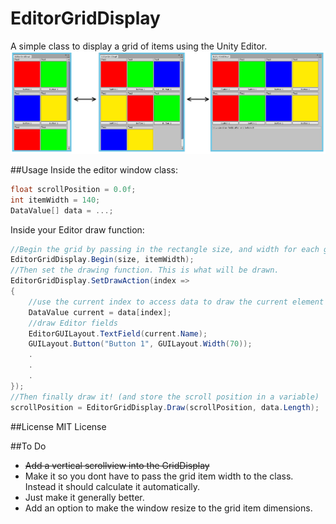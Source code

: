 # EditorGridDisplay
A simple class to display a grid of items using the Unity Editor.
![alt text](https://github.com/Matt3088/EditorGridDisplay/blob/master/Show.png "Example usage")

##Usage
Inside the editor window class:
```c#
float scrollPosition = 0.0f;
int itemWidth = 140;
DataValue[] data = ...;
```

Inside your Editor draw function:

```c#
//Begin the grid by passing in the rectangle size, and width for each grid item
EditorGridDisplay.Begin(size, itemWidth);
//Then set the drawing function. This is what will be drawn.
EditorGridDisplay.SetDrawAction(index =>
{
    //use the current index to access data to draw the current element
    DataValue current = data[index];
    //draw Editor fields
    EditorGUILayout.TextField(current.Name);
    GUILayout.Button("Button 1", GUILayout.Width(70));
    .
    .
    .
});
//Then finally draw it! (and store the scroll position in a variable)
scrollPosition = EditorGridDisplay.Draw(scrollPosition, data.Length);
```
##License
MIT License

##To Do
* ~~Add a vertical scrollview into the GridDisplay~~
* Make it so you dont have to pass the grid item width to the class. Instead it should calculate it automatically.
* Just make it generally better.
* Add an option to make the window resize to the grid item dimensions.

